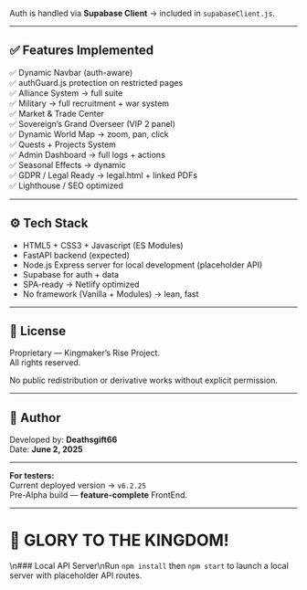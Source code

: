 
Auth is handled via **Supabase Client** → included in `supabaseClient.js`.

---

## ✅ Features Implemented

✅ Dynamic Navbar (auth-aware)  
✅ authGuard.js protection on restricted pages  
✅ Alliance System → full suite  
✅ Military → full recruitment + war system  
✅ Market & Trade Center  
✅ Sovereign’s Grand Overseer (VIP 2 panel)  
✅ Dynamic World Map → zoom, pan, click  
✅ Quests + Projects System  
✅ Admin Dashboard → full logs + actions  
✅ Seasonal Effects → dynamic  
✅ GDPR / Legal Ready → legal.html + linked PDFs  
✅ Lighthouse / SEO optimized

---

## ⚙️ Tech Stack

- HTML5 + CSS3 + Javascript (ES Modules)
- FastAPI backend (expected)
- Node.js Express server for local development (placeholder API)
- Supabase for auth + data
- SPA-ready → Netlify optimized
- No framework (Vanilla + Modules) → lean, fast

---

## 📝 License

Proprietary — Kingmaker’s Rise Project.  
All rights reserved.

No public redistribution or derivative works without explicit permission.

---

## 👑 Author

Developed by: **Deathsgift66**  
Date: **June 2, 2025**

---

**For testers:**  
Current deployed version → `v6.2.25`  
Pre-Alpha build — **feature-complete** FrontEnd.

---

# 🚀 GLORY TO THE KINGDOM!
\n### Local API Server\nRun `npm install` then `npm start` to launch a local server with placeholder API routes.

